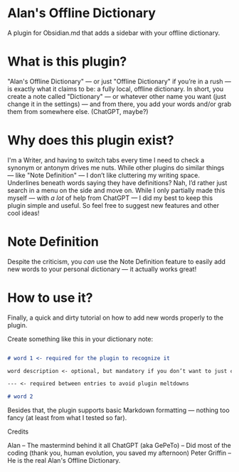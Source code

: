 # Alan's Offline Dictionary
A plugin for Obsidian.md that adds a sidebar with your offline dictionary.

# What is this plugin?
"Alan's Offline Dictionary" — or just "Offline Dictionary" if you’re in a rush — is exactly what it claims to be: a fully local, offline dictionary. In short, you create a note called "Dictionary" — or whatever other name you want (just change it in the settings) — and from there, you add your words and/or grab them from somewhere else. (ChatGPT, maybe?)

# Why does this plugin exist?
I'm a Writer, and having to switch tabs every time I need to check a synonym or antonym drives me nuts. While other plugins do similar things — like "Note Definition" — I don’t like cluttering my writing space. Underlines beneath words saying they have definitions? Nah, I’d rather just search in a menu on the side and move on. While I only partially made this myself — with *a lot* of help from ChatGPT — I did my best to keep this plugin simple and useful. So feel free to suggest new features and other cool ideas!

# Note Definition
Despite the criticism, you *can* use the Note Definition feature to easily add new words to your personal dictionary — it actually works great!

# How to use it?
Finally, a quick and dirty tutorial on how to add new words properly to the plugin.

Create something like this in your dictionary note:
```markdown

# word 1 <- required for the plugin to recognize it

word description <- optional, but mandatory if you don’t want to just collect words like Pokémon, lol

--- <- required between entries to avoid plugin meltdowns

# word 2

```

Besides that, the plugin supports basic Markdown formatting — nothing too fancy (at least from what I tested so far).

Credits

Alan – The mastermind behind it all
ChatGPT (aka GePeTo) – Did most of the coding (thank you, human evolution, you saved my afternoon)
Peter Griffin – He is the real Alan's Offline Dictionary.
